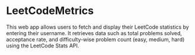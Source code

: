 # LeetCodeMetrics
This web app allows users to fetch and display their LeetCode statistics by entering their username. It retrieves data such as total problems solved, acceptance rate, and difficulty-wise problem count (easy, medium, hard) using the LeetCode Stats API.
